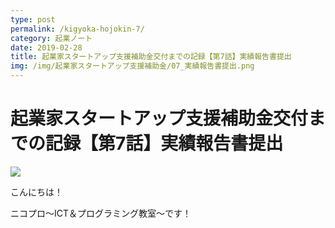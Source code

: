 ```yaml
---
type: post
permalink: /kigyoka-hojokin-7/
category: 起業ノート
date: 2019-02-28
title: 起業家スタートアップ支援補助金交付までの記録【第7話】実績報告書提出
img: /img/起業家スタートアップ支援補助金/07_実績報告書提出.png
---
```


# 起業家スタートアップ支援補助金交付までの記録【第7話】実績報告書提出

<img class="post-in-image" src="/img/起業家スタートアップ支援補助金/07_実績報告書提出.png"/>

こんにちは！

ニコプロ～ICT＆プログラミング教室～です！

